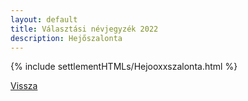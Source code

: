 ```yaml
---
layout: default
title: Választási névjegyzék 2022
description: Hejőszalonta
---
```


{% include settlementHTMLs/Hejooxxszalonta.html %}

[Vissza](./)